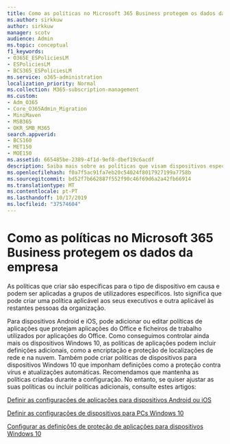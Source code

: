 ```yaml
---
title: Como as políticas no Microsoft 365 Business protegem os dados da empresa
ms.author: sirkkuw
author: sirkkuw
manager: scotv
audience: Admin
ms.topic: conceptual
f1_keywords:
- O365E_ESPoliciesLM
- ESPoliciesLM
- BCS365_ESPoliciesLM
ms.service: o365-administration
localization_priority: Normal
ms.collection: M365-subscription-management
ms.custom:
- Adm_O365
- Core_O365Admin_Migration
- MiniMaven
- MSB365
- OKR_SMB_M365
search.appverid:
- BCS160
- MET150
- MOE150
ms.assetid: 665485be-2389-4f1d-9ef8-dbef19c6acdf
description: Saiba mais sobre as políticas que visam dispositivos específicos e grupos de segurança para proteger os dados da empresa nos dispositivos pessoais do usuário.
ms.openlocfilehash: f0a7f5ac91fa7eb20c54024f8017927199a7758b
ms.sourcegitcommit: bd52f7b662887f552f90c46f69d6a2a42fb66914
ms.translationtype: MT
ms.contentlocale: pt-PT
ms.lasthandoff: 10/17/2019
ms.locfileid: "37574604"
---
```

# <a name="how-policies-in-microsoft-365-business-protect-company-data"></a>Como as políticas no Microsoft 365 Business protegem os dados da empresa

As políticas que criar são específicas para o tipo de dispositivo em causa e podem ser aplicadas a grupos de utilizadores específicos. Isto significa que pode criar uma política aplicável aos seus executivos e outra aplicável às restantes pessoas da organização.
  
Para dispositivos Android e iOS, pode adicionar ou editar políticas de aplicações que protejam aplicações do Office e ficheiros de trabalho utilizados por aplicações do Office. Como conseguimos controlar ainda mais os dispositivos Windows 10, as políticas de aplicações podem incluir definições adicionais, como a encriptação e proteção de localizações de rede e na nuvem. Também pode criar políticas de dispositivos para dispositivos Windows 10 que imponham definições como a proteção contra vírus e atualizações automáticas. Recomendamos que mantenha as políticas criadas durante a configuração. No entanto, se quiser ajustar as suas políticas ou incluir políticas adicionais, consulte estes artigos:
  
[Definir as configurações de aplicações para dispositivos Android ou iOS](app-protection-settings-for-android-and-ios.md)
  
[Definir as configurações de dispositivos para PCs Windows 10](protection-settings-for-windows-10-pcs.md)
  
[Configurar as definições de proteção de aplicações para dispositivos Windows 10](protection-settings-for-windows-10-devices.md)
  

